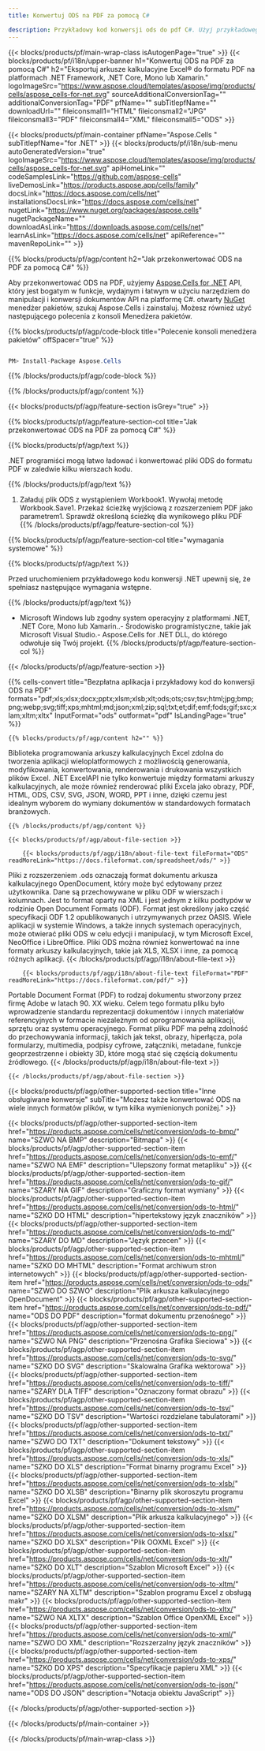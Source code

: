 ```yaml
---
title: Konwertuj ODS na PDF za pomocą C#

description: Przykładowy kod konwersji ods do pdf C#. Użyj przykładowego kodu API dla wsadowych plików ods do konwersji pdf w VB.NET, Asp.NET lub dowolnej aplikacji opartej na .NET.
---
```

{{< blocks/products/pf/main-wrap-class isAutogenPage="true" >}}
{{< blocks/products/pf/i18n/upper-banner h1="Konwertuj ODS na PDF za pomocą C#" h2="Eksportuj arkusze kalkulacyjne Excel® do formatu PDF na platformach .NET Framework, .NET Core, Mono lub Xamarin." logoImageSrc="https://www.aspose.cloud/templates/aspose/img/products/cells/aspose_cells-for-net.svg" sourceAdditionalConversionTag="" additionalConversionTag="PDF" pfName="" subTitlepfName="" downloadUrl="" fileiconsmall1="HTML" fileiconsmall2="JPG" fileiconsmall3="PDF" fileiconsmall4="XML" fileiconsmall5="ODS" >}}

{{< blocks/products/pf/main-container pfName="Aspose.Cells " subTitlepfName="for .NET" >}}
{{< blocks/products/pf/i18n/sub-menu autoGeneratedVersion="true" logoImageSrc="https://www.aspose.cloud/templates/aspose/img/products/cells/aspose_cells-for-net.svg" apiHomeLink="" codeSamplesLink="https://github.com/aspose-cells" liveDemosLink="https://products.aspose.app/cells/family" docsLink="https://docs.aspose.com/cells/net" installationsDocsLink="https://docs.aspose.com/cells/net" nugetLink="https://www.nuget.org/packages/aspose.cells" nugetPackageName="" downloadAsLink="https://downloads.aspose.com/cells/net" learnAsLink="https://docs.aspose.com/cells/net" apiReference="" mavenRepoLink="" >}}

{{% blocks/products/pf/agp/content h2="Jak przekonwertować ODS na PDF za pomocą C#" %}}

 Aby przekonwertować ODS na PDF, użyjemy
 [Aspose.Cells for .NET](https://products.aspose.com/cells/net) 
 API, który jest bogatym w funkcje, wydajnym i łatwym w użyciu narzędziem do manipulacji i konwersji dokumentów API na platformę C#. otwarty
 [NuGet](https://www.nuget.org/packages/aspose.cells) 
 menedżer pakietów, szukaj
 Aspose.Cells 
 i zainstaluj. Możesz również użyć następującego polecenia z konsoli Menedżera pakietów.

{{% blocks/products/pf/agp/code-block title="Polecenie konsoli menedżera pakietów" offSpacer="true" %}}

```cs

PM> Install-Package Aspose.Cells


```

{{% /blocks/products/pf/agp/code-block %}}

{{% /blocks/products/pf/agp/content %}}

{{< blocks/products/pf/agp/feature-section isGrey="true" >}}

{{% blocks/products/pf/agp/feature-section-col title="Jak przekonwertować ODS na PDF za pomocą C#" %}}

{{% blocks/products/pf/agp/text %}}

 .NET programiści mogą łatwo ładować i konwertować pliki ODS do formatu PDF w zaledwie kilku wierszach kodu.

{{% /blocks/products/pf/agp/text %}}

1. Załaduj plik ODS z wystąpieniem Workbook1. Wywołaj metodę Workbook.Save1. Przekaż ścieżkę wyjściową z rozszerzeniem PDF jako parametrem1. Sprawdź określoną ścieżkę dla wynikowego pliku PDF
{{% /blocks/products/pf/agp/feature-section-col %}}

{{% blocks/products/pf/agp/feature-section-col title="wymagania systemowe" %}}

{{% blocks/products/pf/agp/text %}}

 Przed uruchomieniem przykładowego kodu konwersji .NET upewnij się, że spełniasz następujące wymagania wstępne.

{{% /blocks/products/pf/agp/text %}}

- Microsoft Windows lub zgodny system operacyjny z platformami .NET, .NET Core, Mono lub Xamarin..- Środowisko programistyczne, takie jak Microsoft Visual Studio.- Aspose.Cells for .NET DLL, do którego odwołuje się Twój projekt.
{{% /blocks/products/pf/agp/feature-section-col %}}

{{< /blocks/products/pf/agp/feature-section >}}

{{% cells-convert title="Bezpłatna aplikacja i przykładowy kod do konwersji ODS na PDF" formats="pdf;xls;xlsx;docx;pptx;xlsm;xlsb;xlt;ods;ots;csv;tsv;html;jpg;bmp;png;webp;svg;tiff;xps;mhtml;md;json;xml;zip;sql;txt;et;dif;emf;fods;gif;sxc;xlam;xltm;xltx" InputFormat="ods" outformat="pdf" IsLandingPage="true" %}}
 
<!-- aboutfile Starts -->

    {{% blocks/products/pf/agp/content h2="" %}}

 Biblioteka programowania arkuszy kalkulacyjnych Excel zdolna do tworzenia aplikacji wieloplatformowych z możliwością generowania, modyfikowania, konwertowania, renderowania i drukowania wszystkich plików Excel. .NET ExcelAPI nie tylko konwertuje między formatami arkuszy kalkulacyjnych, ale może również renderować pliki Excela jako obrazy, PDF, HTML, ODS, CSV, SVG, JSON, WORD, PPT i inne, dzięki czemu jest idealnym wyborem do wymiany dokumentów w standardowych formatach branżowych.

    {{% /blocks/products/pf/agp/content %}}

    {{< blocks/products/pf/agp/about-file-section >}}

        {{< blocks/products/pf/agp/i18n/about-file-text fileFormat="ODS" readMoreLink="https://docs.fileformat.com/spreadsheet/ods/" >}}
Pliki z rozszerzeniem .ods oznaczają format dokumentu arkusza kalkulacyjnego OpenDocument, który może być edytowany przez użytkownika. Dane są przechowywane w pliku ODF w wierszach i kolumnach. Jest to format oparty na XML i jest jednym z kilku podtypów w rodzinie Open Document Formats (ODF). Format jest określony jako część specyfikacji ODF 1.2 opublikowanych i utrzymywanych przez OASIS. Wiele aplikacji w systemie Windows, a także innych systemach operacyjnych, może otwierać pliki ODS w celu edycji i manipulacji, w tym Microsoft Excel, NeoOffice i LibreOffice. Pliki ODS można również konwertować na inne formaty arkuszy kalkulacyjnych, takie jak XLS, XLSX i inne, za pomocą różnych aplikacji.
        {{< /blocks/products/pf/agp/i18n/about-file-text >}}

        {{< blocks/products/pf/agp/i18n/about-file-text fileFormat="PDF" readMoreLink="https://docs.fileformat.com/pdf/" >}}
Portable Document Format (PDF) to rodzaj dokumentu stworzony przez firmę Adobe w latach 90. XX wieku. Celem tego formatu pliku było wprowadzenie standardu reprezentacji dokumentów i innych materiałów referencyjnych w formacie niezależnym od oprogramowania aplikacji, sprzętu oraz systemu operacyjnego. Format pliku PDF ma pełną zdolność do przechowywania informacji, takich jak tekst, obrazy, hiperłącza, pola formularzy, multimedia, podpisy cyfrowe, załączniki, metadane, funkcje geoprzestrzenne i obiekty 3D, które mogą stać się częścią dokumentu źródłowego.
        {{< /blocks/products/pf/agp/i18n/about-file-text >}}

    {{< /blocks/products/pf/agp/about-file-section >}}

<!-- aboutfile Ends -->

{{< blocks/products/pf/agp/other-supported-section title="Inne obsługiwane konwersje" subTitle="Możesz także konwertować ODS na wiele innych formatów plików, w tym kilka wymienionych poniżej." >}}

{{< blocks/products/pf/agp/other-supported-section-item href="https://products.aspose.com/cells/net/conversion/ods-to-bmp/" name="SZWO NA BMP" description="Bitmapa" >}}
{{< blocks/products/pf/agp/other-supported-section-item href="https://products.aspose.com/cells/net/conversion/ods-to-emf/" name="SZWO NA EMF" description="Ulepszony format metapliku" >}}
{{< blocks/products/pf/agp/other-supported-section-item href="https://products.aspose.com/cells/net/conversion/ods-to-gif/" name="SZARY NA GIF" description="Graficzny format wymiany" >}}
{{< blocks/products/pf/agp/other-supported-section-item href="https://products.aspose.com/cells/net/conversion/ods-to-html/" name="SZKO DO HTML" description="hipertekstowy język znaczników" >}}
{{< blocks/products/pf/agp/other-supported-section-item href="https://products.aspose.com/cells/net/conversion/ods-to-md/" name="SZARY DO MD" description="Język przecen" >}}
{{< blocks/products/pf/agp/other-supported-section-item href="https://products.aspose.com/cells/net/conversion/ods-to-mhtml/" name="SZKO DO MHTML" description="Format archiwum stron internetowych" >}}
{{< blocks/products/pf/agp/other-supported-section-item href="https://products.aspose.com/cells/net/conversion/ods-to-ods/" name="SZWO DO SZWO" description="Plik arkusza kalkulacyjnego OpenDocument" >}}
{{< blocks/products/pf/agp/other-supported-section-item href="https://products.aspose.com/cells/net/conversion/ods-to-pdf/" name="ODS DO PDF" description="format dokumentu przenośnego" >}}
{{< blocks/products/pf/agp/other-supported-section-item href="https://products.aspose.com/cells/net/conversion/ods-to-png/" name="SZWO NA PNG" description="Przenośna Grafika Sieciowa" >}}
{{< blocks/products/pf/agp/other-supported-section-item href="https://products.aspose.com/cells/net/conversion/ods-to-svg/" name="SZKO DO SVG" description="Skalowalna Grafika wektorowa" >}}
{{< blocks/products/pf/agp/other-supported-section-item href="https://products.aspose.com/cells/net/conversion/ods-to-tiff/" name="SZARY DLA TIFF" description="Oznaczony format obrazu" >}}
{{< blocks/products/pf/agp/other-supported-section-item href="https://products.aspose.com/cells/net/conversion/ods-to-tsv/" name="SZKO DO TSV" description="Wartości rozdzielane tabulatorami" >}}
{{< blocks/products/pf/agp/other-supported-section-item href="https://products.aspose.com/cells/net/conversion/ods-to-txt/" name="SZWO DO TXT" description="Dokument tekstowy" >}}
{{< blocks/products/pf/agp/other-supported-section-item href="https://products.aspose.com/cells/net/conversion/ods-to-xls/" name="SZKO DO XLS" description="Format binarny programu Excel" >}}
{{< blocks/products/pf/agp/other-supported-section-item href="https://products.aspose.com/cells/net/conversion/ods-to-xlsb/" name="SZKO DO XLSB" description="Binarny plik skoroszytu programu Excel" >}}
{{< blocks/products/pf/agp/other-supported-section-item href="https://products.aspose.com/cells/net/conversion/ods-to-xlsm/" name="SZKO DO XLSM" description="Plik arkusza kalkulacyjnego" >}}
{{< blocks/products/pf/agp/other-supported-section-item href="https://products.aspose.com/cells/net/conversion/ods-to-xlsx/" name="SZKO DO XLSX" description="Plik OOXML Excel" >}}
{{< blocks/products/pf/agp/other-supported-section-item href="https://products.aspose.com/cells/net/conversion/ods-to-xlt/" name="SZKO DO XLT" description="Szablon Microsoft Excel" >}}
{{< blocks/products/pf/agp/other-supported-section-item href="https://products.aspose.com/cells/net/conversion/ods-to-xltm/" name="SZARY NA XLTM" description="Szablon programu Excel z obsługą makr" >}}
{{< blocks/products/pf/agp/other-supported-section-item href="https://products.aspose.com/cells/net/conversion/ods-to-xltx/" name="SZWO NA XLTX" description="Szablon Office OpenXML Excel" >}}
{{< blocks/products/pf/agp/other-supported-section-item href="https://products.aspose.com/cells/net/conversion/ods-to-xml/" name="SZWO DO XML" description="Rozszerzalny język znaczników" >}}
{{< blocks/products/pf/agp/other-supported-section-item href="https://products.aspose.com/cells/net/conversion/ods-to-xps/" name="SZKO DO XPS" description="Specyfikacje papieru XML" >}}
{{< blocks/products/pf/agp/other-supported-section-item href="https://products.aspose.com/cells/net/conversion/ods-to-json/" name="ODS DO JSON" description="Notacja obiektu JavaScript" >}}

{{< /blocks/products/pf/agp/other-supported-section >}}

{{< /blocks/products/pf/main-container >}}
    
{{< /blocks/products/pf/main-wrap-class >}}
